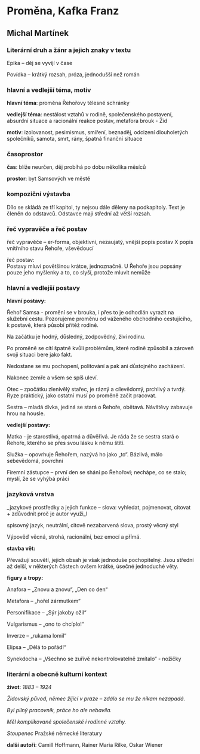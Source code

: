# Proměna, Kafka Franz

## Michal Martínek

### Literární druh a žánr a jejich znaky v textu

Epika – děj se vyvíjí v čase

Povídka – krátký rozsah, próza, jednodušší než román

### hlavní a vedlejší téma, motiv

**hlavní téma**: proměna Řehořovy tělesné schránky

**vedlejší téma**: nestálost vztahů v rodině, společenského postavení, absurdní situace a racionální reakce postav, metafora brouk - Žid

**motiv**: izolovanost, pesimismus, smíření, beznaděj, odcizení dlouholetých společníků, samota, smrt, rány, špatná finanční situace

### časoprostor

**čas**: blíže neurčen, děj probíhá po dobu několika měsíců

**prostor**: byt Samsových ve městě

### kompoziční výstavba

Dílo se skládá ze tří kapitol, ty nejsou dále děleny na podkapitoly. Text je členěn do odstavců. Odstavce mají střední až větší rozsah.

### řeč vypravěče a řeč postav

řeč vypravěče – er-forma, objektivní, nezaujatý, vnější popis postav X popis vnitřního stavu Řehoře, vševědoucí

řeč postav:  
Postavy mluví povětšinou krátce, jednoznačně. U Řehoře jsou popsány pouze jeho myšlenky a to, co slyší, protože mluvit nemůže

### hlavní a vedlejší postavy

**hlavní postavy:**

Řehoř Samsa - promění se v brouka, i přes to je odhodlán vyrazit na služební cestu. Pozorujeme proměnu od váženého obchodního cestujícího, k postavě, která působí přítěž rodině.

Na začátku je hodný, důsledný, zodpovědný, živí rodinu.

Po proměně se cítí špatně kvůli problémům, které rodině způsobil a zároveň svoji situaci bere jako fakt.

Nedostane se mu pochopení, politování a pak ani důstojného zacházení.

Nakonec zemře a všem se spíš uleví.

Otec – zpočátku zlenivělý stařec, je rázný a cílevědomý, prchlivý a tvrdý. Ryze praktický, jako ostatní musí po proměně začít pracovat.

Sestra – mladá dívka, jediná se stará o Řehoře, obětavá. Návštěvy zabavuje hrou na housle.

**vedlejší postavy:**

Matka - je starostlivá, opatrná a důvěřivá. Je ráda že se sestra stará o Řehoře, kterého se přes svou lásku k němu štítí.

Služka – opovrhuje Řehořem, nazývá ho jako „to“. Bázlivá, málo sebevědomá, povrchní

Firemní zástupce – první den se shání po Řehořovi; nechápe, co se stalo; myslí, že se vyhýbá práci

### jazyková vrstva

_jazykové prostředky a jejich funkce – slova: vyhledat, pojmenovat, citovat + zdůvodnit proč je autor využi_l

spisovný jazyk, neutrální, citově nezabarvená slova, prostý věcný styl

Výpověď věcná, strohá, racionální, bez emocí a přímá.  

**stavba vět:**

Převažují souvětí, jejich obsah je však jednoduše pochopitelný. Jsou střední až delší, v některých částech ovšem krátké, úsečné jednoduché věty.

**figury a tropy:**

Anafora – „Znovu a znovu“, „Den co den“

Metafora – „hořel zármutkem“

Personifikace – „Sýr jakoby ožil“

Vulgarismus – „ono to chcíplo!“

Inverze – „rukama lomil“

Elipsa – „Dělá to pořád!“

Synekdocha – „Všechno se zuřivě nekontrolovatelně zmítalo“ - nožičky

### literární a obecně kulturní kontext

**život**: _1883 – 1924_

_Židovský původ, němec žijící v praze – zdálo se mu že nikam nezapadá._

_Byl pilný pracovník, práce ho ale nebavila._

_Měl komplikované společenské i rodinné vztahy._

_Stoupenec_ Pražské německé literatury

**další autoři**: Camill Hoffmann, Rainer Maria Rilke, Oskar Wiener